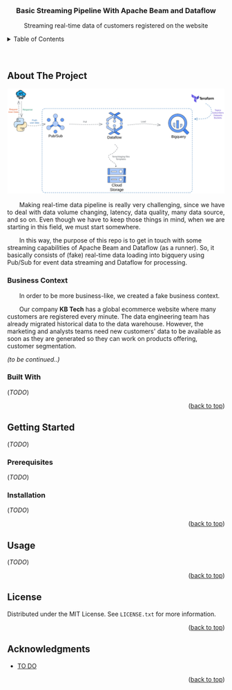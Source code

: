 <a name="readme-top"></a>

<!-- PROJECT LOGO -->
<br />
<div align="center">

  <h3 align="center">Basic Streaming Pipeline With Apache Beam and Dataflow</h3>

  <p align="center">
    Streaming real-time data of customers registered on the website
  </p>
</div>



<!-- TABLE OF CONTENTS -->
<details>
  <summary>Table of Contents</summary>
  <ol>
    <li>
      <a href="#about-the-project">About The Project</a>
      <ul>
        <li><a href="#built-with">Built With</a></li>
      </ul>
    </li>
    <li>
      <a href="#getting-started">Getting Started</a>
      <ul>
        <li><a href="#prerequisites">Prerequisites</a></li>
        <li><a href="#cloud-resources">Setting Up Cloud Resourcese</a></li>
        <li><a href="#pipeline-overview">Beam Pipeline Overview</a></li>
      </ul>
    </li>
    <li><a href="#results">Results</a></li>
    <li><a href="#license">License</a></li>
    <li><a href="#contact">Contact</a></li>
    <li><a href="#acknowledgments">Acknowledgments</a></li>
  </ol>
</details>


<br>
<br>

<!-- ABOUT THE PROJECT -->
## About The Project

<p align="center">
  <img src="./images/resources-diagram.png" >
</p>

<p align="justify">
&ensp;&ensp;&ensp;&ensp;Making real-time data pipeline is really very challenging, since we have to deal with data volume changing, latency, data quality, many data source, and so on. Even though we have to keep those things in mind, when we are starting in this field, we must start somewhere.

&ensp;&ensp;&ensp;&ensp;In this way, the purpose of this repo is to get in touch with some streaming capabilities of Apache Beam and Dataflow (as a runner). So, it basically consists of (fake) real-time data loading into bigquery using Pub/Sub for event data streaming and Dataflow for processing.

### Business Context

<p align="justify">
&ensp;&ensp;&ensp;&ensp;In order to be more business-like, we created a fake business context.

&ensp;&ensp;&ensp;&ensp;Our company <strong>KB Tech</strong> has a global ecommerce website where many customers are registered every minute. The data engineering team has already migrated historical data to the data warehouse. However, the marketing and analysts teams need new customers' data to be available as soon as they are generated so they can work on products offering, customer segmentation.
</p>

_(to be continued..)_



### Built With

(_TODO_)

<p align="right">(<a href="#readme-top">back to top</a>)</p>



<!-- GETTING STARTED -->
## Getting Started

(_TODO_)

### Prerequisites

(_TODO_)

### Installation

(_TODO_)

<p align="right">(<a href="#readme-top">back to top</a>)</p>



<!-- USAGE EXAMPLES -->
## Usage

(_TODO_)

<p align="right">(<a href="#readme-top">back to top</a>)</p>


<!-- LICENSE -->
## License

Distributed under the MIT License. See `LICENSE.txt` for more information.

<p align="right">(<a href="#readme-top">back to top</a>)</p>


<!-- ACKNOWLEDGMENTS -->
## Acknowledgments

* [TO DO]((_TODO_))

<p align="right">(<a href="#readme-top">back to top</a>)</p>


